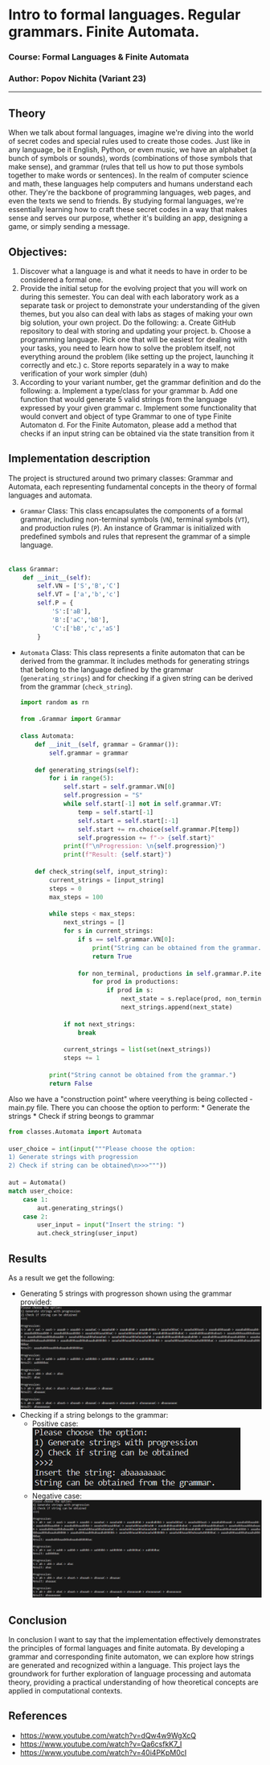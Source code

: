 # Intro to formal languages. Regular grammars. Finite Automata.

### Course: Formal Languages & Finite Automata
### Author: Popov Nichita (Variant 23)

----

## Theory
When we talk about formal languages, imagine we're diving into the world of secret codes and special rules used to create those codes. Just like in any language, be it English, Python, or even music, we have an alphabet (a bunch of symbols or sounds), words (combinations of those symbols that make sense), and grammar (rules that tell us how to put those symbols together to make words or sentences). In the realm of computer science and math, these languages help computers and humans understand each other. They're the backbone of programming languages, web pages, and even the texts we send to friends. By studying formal languages, we're essentially learning how to craft these secret codes in a way that makes sense and serves our purpose, whether it's building an app, designing a game, or simply sending a message.

## Objectives:

1) Discover what a language is and what it needs to have in order to be considered a formal one.
2) Provide the initial setup for the evolving project that you will work on during this semester. You can deal with each laboratory work as a separate task or project to demonstrate your understanding of the given themes, but you also can deal with labs as stages of making your own big solution, your own project. Do the following:
    a. Create GitHub repository to deal with storing and updating your project.
    b. Choose a programming language. Pick one that will be easiest for dealing with your tasks, you need to learn how to solve the problem itself, not everything around the problem (like setting up the project, launching it correctly and etc.)
    c. Store reports separately in a way to make verification of your work simpler (duh)
3) According to your variant number, get the grammar definition and do the following:
    a. Implement a type/class for your grammar
    b. Add one function that would generate 5 valid strings from the language expressed by your given grammar
    c. Implement some functionality that would convert and object of type Grammar to one of type Finite Automaton
    d. For the Finite Automaton, please add a method that checks if an input string can be obtained via the state transition from it


## Implementation description

The project is structured around two primary classes: Grammar and Automata, each representing fundamental concepts in the theory of formal languages and automata.

* `Grammar` Class: This class encapsulates the components of a formal grammar, including non-terminal symbols (`VN`), terminal symbols (`VT`), and production rules (`P`). An instance of Grammar is initialized with predefined symbols and rules that represent the grammar of a simple language.

```python

class Grammar:
    def __init__(self):
        self.VN = ['S','B','C']
        self.VT = ['a','b','c']
        self.P = {
            'S':['aB'],
            'B':['aC','bB'],
            'C':['bB','c','aS']
        }

```
* `Automata` Class: This class represents a finite automaton that can be derived from the grammar. It includes methods for generating strings that belong to the language defined by the grammar (`generating_strings`) and for checking if a given string can be derived from the grammar (`check_string`).

    
    ```python
    import random as rn

    from .Grammar import Grammar

    class Automata:
        def __init__(self, grammar = Grammar()):
            self.grammar = grammar
        
        def generating_strings(self):
            for i in range(5):
                self.start = self.grammar.VN[0]
                self.progression = "S"
                while self.start[-1] not in self.grammar.VT:
                    temp = self.start[-1]
                    self.start = self.start[:-1]
                    self.start += rn.choice(self.grammar.P[temp])
                    self.progression += f"-> {self.start}"
                print(f"\nProgression: \n{self.progression}")
                print(f"Result: {self.start}")
        
        def check_string(self, input_string):
            current_strings = [input_string]
            steps = 0
            max_steps = 100 

            while steps < max_steps:
                next_strings = []
                for s in current_strings:
                    if s == self.grammar.VN[0]:
                        print("String can be obtained from the grammar.")
                        return True
                    
                    for non_terminal, productions in self.grammar.P.items():
                        for prod in productions:
                            if prod in s:
                                next_state = s.replace(prod, non_terminal, 1)
                                next_strings.append(next_state)
                
                if not next_strings:
                    break

                current_strings = list(set(next_strings))
                steps += 1

            print("String cannot be obtained from the grammar.")
            return False
    ```
Also we have a "construction point" where veerything is being collected - main.py file. There you can choose the option to perform:
    * Generate the strings
    * Check if string beongs to grammar
```python
from classes.Automata import Automata

user_choice = int(input("""Please choose the option:
1) Generate strings with progression
2) Check if string can be obtained\n>>>"""))

aut = Automata()
match user_choice:
    case 1:
        aut.generating_strings()
    case 2:
        user_input = input("Insert the string: ")
        aut.check_string(user_input)
```
## Results
As a result we get the following:
* Generating 5 strings with progresson shown using the grammar provided:
    ![alt text](image.png)
* Checking if a string belongs to the grammar:
    * Positive case:
        ![alt](case_positive.png)
    * Negative case:
        ![alt](image.png)

## Conclusion 

In conclusion I want to say that the implementation effectively demonstrates the principles of formal languages and finite automata. By developing a grammar and corresponding finite automaton, we can explore how strings are generated and recognized within a language. This project lays the groundwork for further exploration of language processing and automata theory, providing a practical understanding of how theoretical concepts are applied in computational contexts.

## References

* https://www.youtube.com/watch?v=dQw4w9WgXcQ
* https://www.youtube.com/watch?v=Qa6csfkK7_I
* https://www.youtube.com/watch?v=40i4PKpM0cI